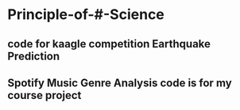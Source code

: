 # Principle-of-#-Science
## code for kaagle competition Earthquake Prediction
## Spotify Music Genre Analysis code is for my course project
